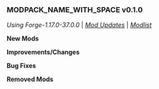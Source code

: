 ### MODPACK_NAME_WITH_SPACE v0.1.0

_Using Forge-1.17.0-37.0.0_ | _[Mod Updates](https://github.com/NillerMedDild/MODPACK_NAME_WITHOUT_SPACE/blob/master/changelogs/changelog_mods_0.1.0.md)_ | _[Modlist](https://github.com/NillerMedDild/MODPACK_NAME_WITHOUT_SPACE/blob/master/changelogs/modlist_0.1.0.md)_

**New Mods**

**Improvements/Changes**

**Bug Fixes**

**Removed Mods**
